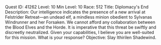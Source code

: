 Quest ID: 41262
Level: 10
Min Level: 10
Race: 512
Title: Diplomacy's End
Description: Our intelligence indicates the presence of a new arrival at Felstrider Retreat—an undead elf, a mindless minion obedient to Sylvanas Windrunner and her Forsaken. We cannot afford any collaboration between the Blood Elves and the Horde. It is imperative that this threat be swiftly and discreetly neutralized. Given your capabilities, I believe you are well-suited for this mission. What is your response?
Objective: Slay Ithirilen Shadewind.
